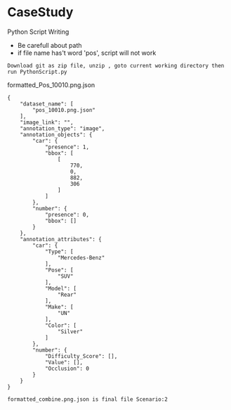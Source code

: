 # CaseStudy
Python Script Writing




-  Be carefull about path
-  if file name has't word 'pos', script will not work

``Download git as zip file, unzip , goto current working directory then run PythonScript.py ``

formatted_Pos_10010.png.json
```
{
    "dataset_name": [
        "pos_10010.png.json"
    ],
    "image_link": "",
    "annotation_type": "image",
    "annotation_objects": {
        "car": {
            "presence": 1,
            "bbox": [
                [
                    770,
                    0,
                    882,
                    306
                ]
            ]
        },
        "number": {
            "presence": 0,
            "bbox": []
        }
    },
    "annotation_attributes": {
        "car": {
            "Type": [
                "Mercedes-Benz"
            ],
            "Pose": [
                "SUV"
            ],
            "Model": [
                "Rear"
            ],
            "Make": [
                "UN"
            ],
            "Color": [
                "Silver"
            ]
        },
        "number": {
            "Difficulty_Score": [],
            "Value": [],
            "Occlusion": 0
        }
    }
}
```

`formatted_combine.png.json is final file Scenario:2  `
